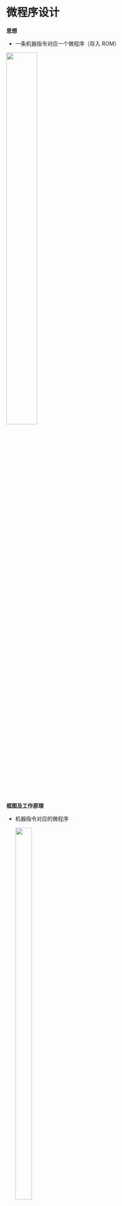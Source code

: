 # 微程序设计

**思想**

* 一条机器指令对应一个微程序（存入 ROM）

<img src="https://img-blog.csdnimg.cn/20201219153544998.png?x-oss-process=image/watermark,type_ZmFuZ3poZW5naGVpdGk,shadow_10,text_aHR0cHM6Ly9ibG9nLmNzZG4ubmV0L3dlaXhpbl80MzkzNDYwNw==,size_16,color_FFFFFF,t_70" width="40%" height="50%" />



**框图及工作原理**

* 机器指令对应的微程序

  <img src="https://img-blog.csdnimg.cn/20201219153606906.png?x-oss-process=image/watermark,type_ZmFuZ3poZW5naGVpdGk,shadow_10,text_aHR0cHM6Ly9ibG9nLmNzZG4ubmV0L3dlaXhpbl80MzkzNDYwNw==,size_16,color_FFFFFF,t_7" width="30%" height="50%"  />

* 控制单元的基本框图

  <img src="https://img-blog.csdnimg.cn/20201219153627925.png?x-oss-process=image/watermark,type_ZmFuZ3poZW5naGVpdGk,shadow_10,text_aHR0cHM6Ly9ibG9nLmNzZG4ubmV0L3dlaXhpbl80MzkzNDYwNw==,size_16,color_FFFFFF,t_7" width="40%" height="50%" />

  

**工作原理**

全部微指令存在 CM 中，程序执行过程中 只需读出

<img src="https://img-blog.csdnimg.cn/20201219153654274.png?x-oss-process=image/watermark,type_ZmFuZ3poZW5naGVpdGk,shadow_10,text_aHR0cHM6Ly9ibG9nLmNzZG4ubmV0L3dlaXhpbl80MzkzNDYwNw==,size_16,color_FFFFFF,t_7" width="40%" height="50%"  />

* 取指阶段（执行 LDA 取指微程序）

  <img src="https://img-blog.csdnimg.cn/20201219153718477.png?x-oss-process=image/watermark,type_ZmFuZ3poZW5naGVpdGk,shadow_10,text_aHR0cHM6Ly9ibG9nLmNzZG4ubmV0L3dlaXhpbl80MzkzNDYwNw==,size_16,color_FFFFFF,t_70" width="50%" height="50%" />

* 执行阶段（执行 LDA 执行微程序）

  <img src="https://img-blog.csdnimg.cn/20201219153750317.png?x-oss-process=image/watermark,type_ZmFuZ3poZW5naGVpdGk,shadow_10,text_aHR0cHM6Ly9ibG9nLmNzZG4ubmV0L3dlaXhpbl80MzkzNDYwNw==,size_16,color_FFFFFF,t_70" width="50%" height="50%"  />




**微指令的编码方式**

* 直接编码（直接控制）方式

  <img src="https://img-blog.csdnimg.cn/20201219153816835.png" width="40%" height="50%" />

  * 在微指令的操作控制字段中，每一位代表一个微操作命令

  * 某位为 “1” 表示该控制信号有效

    <img src="https://img-blog.csdnimg.cn/20201219153839492.png" width="30%" height="50%" />

  * 速度最快

* 字段直接编码方式

  <img src="https://img-blog.csdnimg.cn/20201219153901673.png" width="30%" height="50%" />

  * 将微指令的控制字段分成若干 “段”，每段经译码后发出控制信号
  * 每个字段中的命令是 互斥 的，缩短了微指令字长，增加了译码时间

* 字段间接编码方式

  <img src="https://img-blog.csdnimg.cn/20201219153927517.png?x-oss-process=image/watermark,type_ZmFuZ3poZW5naGVpdGk,shadow_10,text_aHR0cHM6Ly9ibG9nLmNzZG4ubmV0L3dlaXhpbl80MzkzNDYwNw==,size_16,color_FFFFFF,t_7" width="40%" height="50%" />

* 混合编码

  * 直接编码和字段编码（直接和间接）混合使用

* 其他



**微指令序列地址的形成**

* 形成方式

  <img src="https://img-blog.csdnimg.cn/20201219153951388.png?x-oss-process=image/watermark,type_ZmFuZ3poZW5naGVpdGk,shadow_10,text_aHR0cHM6Ly9ibG9nLmNzZG4ubmV0L3dlaXhpbl80MzkzNDYwNw==,size_16,color_FFFFFF,t_70" width="30%" height="50%" />

* 地址来源

  * 微指令的 下地址字段 指出

  * 根据机器指令的 操作码 形成 

  * 增量计数器

    * ( CMAR ) + 1 -> CMAR

  * 分支转移

    <img src="https://img-blog.csdnimg.cn/20201219154012685.png" width="35%" height="50%"  />

  * 其他



**微指令格式**

* 水平型微指令
  * 一次能定义并执行多个并行操作
  * 如 直接编码、字段直接编码、字段间接编码、直接和字段混合编码
* 垂直型微指令
  * 类似机器指令操作码  的方式
  * 由微操作码字段规定微指令的功能
* 两种微指令格式的比较
  * 水平型微指令比垂直型微指令并行操作能力强 ，灵活性强
  * 水平型微指令执行一条机器指令所要的微指令数目少，速度快
  * 水平型微指令 用较短的微程序结构换取较长的微指令结构
  * 水平型微指令与机器指令差别大





**微程序设计举例**

* 1、写出对应机器指令的微操作及节拍安排（注意：每条微指令结束都要指明下一条的地址）

  * 取指阶段

    <img src="https://img-blog.csdnimg.cn/2020121915403785.png?x-oss-process=image/watermark,type_ZmFuZ3poZW5naGVpdGk,shadow_10,text_aHR0cHM6Ly9ibG9nLmNzZG4ubmV0L3dlaXhpbl80MzkzNDYwNw==,size_16,color_FFFFFF,t_70" width="40%" height="50%" />

  * 执行阶段

    * 非访存指令

      <img src="https://img-blog.csdnimg.cn/2020121915410066.png?x-oss-process=image/watermark,type_ZmFuZ3poZW5naGVpdGk,shadow_10,text_aHR0cHM6Ly9ibG9nLmNzZG4ubmV0L3dlaXhpbl80MzkzNDYwNw==,size_16,color_FFFFFF,t_70" width="35%" height="50%"  />

    * 访存指令

      <img src="https://img-blog.csdnimg.cn/20201219154125237.png?x-oss-process=image/watermark,type_ZmFuZ3poZW5naGVpdGk,shadow_10,text_aHR0cHM6Ly9ibG9nLmNzZG4ubmV0L3dlaXhpbl80MzkzNDYwNw==,size_16,color_FFFFFF,t_70" width="30%" height="50%" />

    * 转移类指令

      <img src="https://img-blog.csdnimg.cn/20201219154150511.png?x-oss-process=image/watermark,type_ZmFuZ3poZW5naGVpdGk,shadow_10,text_aHR0cHM6Ly9ibG9nLmNzZG4ubmV0L3dlaXhpbl80MzkzNDYwNw==,size_16,color_FFFFFF,t_70" width="35%" height="50%" />

* 2、确定微指令格式

  * 微指令的编码方式

    * 采用直接控制

  * 后续微指令的地址形成方式

    * 由机器指令的操作码通过微地址形成部件形成
    * 由微指令的下地址字段直接给出

  * 微指令字长

    * 由 20 种微操作确定 操作控制字段 ，最少 20 位
    * 由 38 条微指令确定微指令的 下地址字段 为 6 位
    * 微指令字长 可取 20 ＋ 6 ＝ 26 位

  * 微指令字长的确定

    * 38 条微指令中有 19 条38 条微指令中有 19 条是关于后续微指令地址 -> CMAR
      * 1 条：OP ( IR )  -> 微地址形成部件 -> CMAR
      * 18 条:Ad ( CMDR )  CMAR
      * 若用 Ad ( CMDR ) 直接送控存地址线，则 省去了输至 CMAR 的时间，省去了 CMAR
    * 同理 
      * OP ( IR ) ->   微地址形成部件 -> 控存地址线，可省去 19 条微指令，2 个微操作
    * 即：
      * 下地址字段最少取 5 位：38 － 19 ＝ 19
      * 操作控制字段最少取 18 位：20 － 2 ＝ 18

  * 省去了 CMAR 的控制存储器

    <img src="https://img-blog.csdnimg.cn/20201219154213438.png?x-oss-process=image/watermark,type_ZmFuZ3poZW5naGVpdGk,shadow_10,text_aHR0cHM6Ly9ibG9nLmNzZG4ubmV0L3dlaXhpbl80MzkzNDYwNw==,size_16,color_FFFFFF,t_7" width="40%" height="50%" />

  * 最终确定（考虑留有一定的余量）

    <img src="https://img-blog.csdnimg.cn/2020121915423599.png" width="35%" height="50%" />

    * 取操作控制字段：18位 -> 24位
    * 下地址字段：5位 -> 6位

* 3、编写微指令码点（只要对指令译码，然后执行控制字段对应操作即可）

  * 操作

    <img src="https://img-blog.csdnimg.cn/20201219154302845.png" width="20%" height="50%"  />

  * 对应指令码点


    <img src="https://img-blog.csdnimg.cn/20201219154328766.png?x-oss-process=image/watermark,type_ZmFuZ3poZW5naGVpdGk,shadow_10,text_aHR0cHM6Ly9ibG9nLmNzZG4ubmV0L3dlaXhpbl80MzkzNDYwNw==,size_16,color_FFFFFF,t_70" width="50%" height="50%"  />


